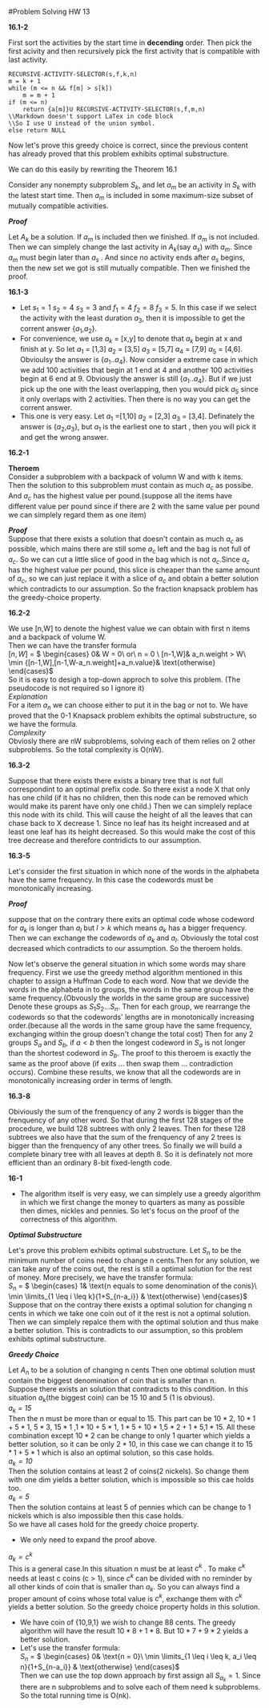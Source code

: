 #Problem Solving HW 13

**16.1-2**  

First sort the activities by the start time in **decending** order. Then pick the first acivity and then recursively pick the first activity that is compatible with last activity.  

    RECURSIVE-ACTIVITY-SELECTOR(s,f,k,n)
    m = k + 1
    while (m <= n && f[m] > s[k]) 
    	m = m + 1
    if (m <= n)
    	return {a[m]}U RECURSIVE-ACTIVITY-SELECTOR(s,f,m,n)
    \\Markdown doesn't support LaTex in code block
    \\So I use U instead of the union symbol. 
	else return NULL

Now let's prove this greedy choice is correct, since the previous content has already proved that this problem exhibits optimal substructure.  

We can do this easily by rewriting the Theorem 16.1  

Consider any nonempty subproblem $S_{k}$, and let $a_m$ be an activity in $S_k$ with the latest start time. Then $a_m$ is included in some maximum-size subset of mutually compatible activities.

***Proof***

Let $A_k$ be a solution. If $a_m$ is included then we finished. If $a_m$ is not included. Then we can simplely change the last activity in $A_k$(say $a_s$) with $a_m$. Since $a_m$ must begin later than $a_s$ . And since no activity ends after $a_s$ begins, then the new set we got is still mutually compatible. Then we finished the proof.

**16.1-3**

* Let $s_1 = 1$ $s_2 = 4$ $s_3 = 3$ and $f_1 = 4$ $f_2 = 8$ $f_3 = 5$. In this case if we select the activity with the least duration $a_3$, then it is impossible to get the corrent answer {$a_1$,$a_2$}.
* For convenience, we use $a_k$ = [x,y] to denote that $a_k$ begin at x and finish at y. So let $a_1$ = [1,3] $a_2$ = [3,5] $a_3$ = [5,7] $a_4$ = [7,9] $a_5$ = [4,6]. Obvioulsy the answer is {$a_1$..$a_4$}. Now consider a extreme case in which we add 100 activities that begin at 1 end at 4 and another 100 activities begin at 6 end at 9. Obviously the answer is still {$a_1$..$a_4$}. But if we just pick up the one with the least overlapping, then you would pick $a_5$ since it only overlaps with 2 activities. Then there is no way you can get the corrent answer.
* This one is very easy. Let $a_1$ =[1,10] $a_2$ = [2,3] $a_3$ = [3,4]. Definately the answer is {$a_2$,$a_3$}, but $a_1$ is the earliest one to start , then you will pick it and get the wrong answer.  

**16.2-1**  

**Theroem**  
Consider a subproblem with a backpack of volumn W and with k items. Then the solution to this subproblem must contain as much $a_c$ as possibe. And $a_c$ has the highest value per pound.(suppose all the items have different value per pound since if there are 2 with the same value per pound we can simplely regard them as one item) 

***Proof***  
Suppose that there exists a solution that doesn't contain as much $a_c$ as possible, which mains there are still some $a_c$ left and the bag is not full of $a_c$. So we can cut a little slice of good in the bag which is not $a_c$.Since $a_c$ has the highest value per pound, this slice is cheaper than the same amount of $a_c$, so we can just replace it with a slice of $a_c$ and obtain a better solution which contradicts to our assumption. So the fraction knapsack problem has the greedy-choice property.

**16.2-2**

We use [n,W] to denote the highest value we can obtain with first n items and a backpack of volume W.  
Then we can have the transfer formula  
$[n,W]$ = $
\begin{cases}
0& W = 0\ or\ n = 0 \\
[n-1,W]& a_n.weight > W\\
\min \{[n-1,W],[n-1,W-a_n.weight]+a_n.value\}& \text{otherwise}
\end{cases}$   
So it is easy to desigh a top-down approch to solve this problem. (The pseudocode is not required so I ignore it)  
*Explanation*  
For a item $a_n$ we can choose either to put it in the bag or not to. We have proved that the 0-1 Knapsack problem exhibits the optimal substructure, so we have the formula.  
*Complexity*  
Obviosly there are nW subproblems, solving each of them relies on 2 other subproblems. So the total complexity is O(nW).

**16.3-2**  

Suppose that there exists there exists a binary tree that is not full correspondint to an optimal prefix code. So there exist a node X that only has one child (if it has no children, then this node can be removed which would make its parent have only one child.) Then we can simplely replace this node with its child. This will cause the height of all the leaves that can chase back to X decrease 1. Since no leaf has its height increased and at least one leaf has its height decreased. So this would make the cost of this tree decrease and therefore contridicts to our assumption.  

**16.3-5**

Let's consider the first situation in which none of the words in the alphabeta have the same frequency. In this case the codewords must be monotonically increasing.

***Proof***  

suppose that on the contrary there exits an optimal code whose codeword for $a_k$ is longer than $a_l$ but $l > k$ which means $a_k$ has a bigger frequency. Then we can exchange the codewords of $a_k$ and $a_l$. Obviously the total cost decreased which contradicts to our assumption. So the theroem holds.  

Now let's observe the general situation in which some words may share frequency. First we use the greedy method algorithm mentioned in this chapter to assign a Huffman Code to each word. Now that we devide the words in the alphabeta in to groups, the words in the same group have the same frequency.(Obvously the worlds in the same group are successive) Denote these groups as $S_1S_2...S_n$. Then for each group, we rearrange the codewords so that the codewords' lengths are in monotonically increasing order.(because all the words in the same group have the same frequency, exchanging within the group doesn't change the total cost) Then for any 2 groups $S_a$ and $S_b$, if  $a<b$ then the longest codeword in $S_a$ is not longer than the shortest codeword in $S_b$. The proof to this theroem is exactly the same as the proof above (if exits ... then swap them ... contradiction occurs). Combine these results, we know that all the codewords are in monotonically increasing order in terms of length.  

**16.3-8**  

Obiviously the sum of the frenquency of any 2 words is bigger than the frenquency of any other word. So that during the first 128 stages of the procedure, we build 128 subtrees with only 2 leaves. Then for these 128 subtrees we also have that the sum of the frenquency of any 2 trees is bigger than the frenquency of any other trees. So finally we will build a complete binary tree with all leaves at depth 8. So it is definately not more efficient than an ordinary 8-bit fixed-length code.  

**16-1**  
   
* The algorithm itself is very easy, we can simplely use a greedy algorithm in which we first change the money to quarters as many as possible then dimes, nickles and pennies. So let's focus on the proof of the correctness of this algorithm.

***Optimal Substructure***

Let's prove this problem exhibits optimal substructure. Let  $S_n$ to be the minimum number of coins need to change n cents.Then for any solution, we can take any of the coins out, the rest is still a optimal solution for the rest of money. More precisely, we have the transfer formula:  
$S_n$ = $
\begin{cases}
1& \text{n equals to some denomination of the conis}\\
\min \limits_{1 \leq i \leq k}\{1+S_{n-a_i}\} & \text{otherwise}
\end{cases}$ 
Suppose that on the contray there exists a optimal solution for changing n cents in which we take one coin out of it the rest is not a optimal solution. Then we can simplely repalce them with the optimal solution and thus make a better solution. This is contradicts to our assumption, so this problem exhibits optimal substructure.  

***Greedy Choice***  

Let $A_n$ to be a solution of changing n cents Then one obtimal solution must contain the biggest denomination of coin that is smaller than n.  
Suppose there exists an solution that contradicts to this condition.
In this situation $a_k$(the biggest coin) can be 15 10 and 5 (1 is obvious).  
*$a_k$ = 15*  
Then the n must be more than or equal to 15. This part can be $10*2$, $10*1 + 5*1$,  $5*3$, $15 * 1$ ,$1*10 + 5*1$, $1*5 + 10*1$,$5*2 + 1*5$,$1*15$. All these combination except $10*2$ can be change to only 1 quarter which yields a better solution, so it can be only $2*10$, in this case we can change it to $15*1+5*1$ which is also an optimal solution, so this case holds.  
*$a_k = 10$*  
Then the solution contains at least 2 of coins(2 nickels). So change them with one dim yields a better solution, which is impossible so this cae holds too.  
*$a_k = 5$*   
Then the solution contains at least 5 of pennies which can be change to 1 nickels which is also impossible then this case holds.  
So we have all cases hold for the greedy choice property.  

* We only need to expand the proof above.

*$a_k = c^k$*  
This is a general case.In this situation n must be at least $c^k$ . To make $c^k$ needs at least c coins (c > 1), since $c^k$ can be divided with no reminder by all other kinds of coin that is smaller than $a_k$. So you can always find a proper amount of coins whose total value is $c^k$, exchange them with $c^k$ yields a better solution. So the greedy choice property holds in this solution.  

* We have coin of {10,9,1} we wish to change 88 cents. The greedy algorithm will have the result $10*8+1*8$. But $10*7+9*2$ yields a better solution.  
* Let's use the transfer formula:  
$S_n$ = $
\begin{cases}
0& \text{n = 0}\\
\min \limits_{1 \leq i \leq k, a_i \leq n}\{1+S_{n-a_i}\} & \text{otherwise}
\end{cases}$  
Then we can use the top down approach by first assign all $S_{a_k} = 1$. Since there are n subproblems and to solve each of them need k subproblems. So the total running time is O(nk).